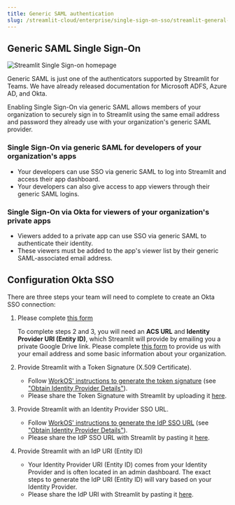 ```yaml
---
title: Generic SAML authentication
slug: /streamlit-cloud/enterprise/single-sign-on-sso/streamlit-general-saml-authentication
---
```


## Generic SAML Single Sign-On

![Streamlit Single Sign-on homepage](/images/sso_homescreen.png)

Generic SAML is just one of the authenticators supported by Streamlit for Teams. We have already released documentation for Microsoft ADFS, Azure AD, and Okta.

Enabling Single Sign-On via generic SAML allows members of your organization to securely sign in to Streamlit using the same email address and password they already use with your organization's generic SAML provider.

### Single Sign-On via generic SAML for developers of your organization's apps

- Your developers can use SSO via generic SAML to log into Streamlit and access their app dashboard.
- Your developers can also give access to app viewers through their generic SAML logins.

### Single Sign-On via Okta for viewers of your organization's private apps

- Viewers added to a private app can use SSO via generic SAML to authenticate their identity.
- These viewers must be added to the app's viewer list by their generic SAML-associated email address.

## Configuration Okta SSO

There are three steps your team will need to complete to create an Okta SSO connection:

1. Please complete [this form](https://docs.google.com/forms/d/e/1FAIpQLSenELJzAZaBV8852b-HJMeecO_LAwYJ6zuYbXLK0lMVexCF4Q/viewform)

    To complete steps 2 and 3, you will need an **ACS URL** and **Identity Provider URI (Entity ID)**, which Streamlit will provide by emailing you a private Google Drive link. Please complete [this form](https://forms.gle/5E3pUrB8vwp66ZPc9) to provide us with your email address and some basic information about your organization.

2. Provide Streamlit with a Token Signature (X.509 Certificate).

    - Follow [WorkOS' instructions to generate the token signature](https://workos.com/docs/integrations/azure-ad-saml/overview) (see ["Obtain Identity Provider Details"](https://workos.com/docs/integrations/azure-ad-saml/obtain-identity-provider-details)).
    - Please share the Token Signature with Streamlit by uploading it [here](https://docs.google.com/forms/d/e/1FAIpQLSdtV7hdpMEgfbK4E7BqeYNTcDrT6IqjOfSvIA48SoNAeIhcgw/viewform?usp=sf_link).

3. Provide Streamlit with an Identity Provider SSO URL.

    - Follow [WorkOS' instructions to generate the IdP SSO URL](https://workos.com/docs/integrations/azure-ad-saml/overview) (see ["Obtain Identity Provider Details"](https://workos.com/docs/integrations/azure-ad-saml/obtain-identity-provider-details)).
    - Please share the IdP SSO URL with Streamlit by pasting it [here](https://docs.google.com/forms/d/e/1FAIpQLSdtV7hdpMEgfbK4E7BqeYNTcDrT6IqjOfSvIA48SoNAeIhcgw/viewform?usp=sf_link).

4. Provide Streamlit with an IdP URI (Entity ID)

    - Your Identity Provider URI (Entity ID) comes from your Identity Provider and is often located in an admin dashboard. The exact steps to generate the IdP URI (Entity ID) will vary based on your Identity Provider.
    - Please share the IdP URI with Streamlit by pasting it [here](https://forms.gle/f6Bi1gnoHYD9ULBe7).
